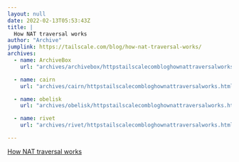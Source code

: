 ```yaml
---
layout: null
date: 2022-02-13T05:53:43Z
title: |
  How NAT traversal works
author: "Archive"
jumplink: https://tailscale.com/blog/how-nat-traversal-works/
archives: 
  - name: ArchiveBox
    url: "archives/archivebox/httpstailscalecombloghownattraversalworks.html"

  - name: cairn
    url: "archives/cairn/httpstailscalecombloghownattraversalworks.html"

  - name: obelisk
    url: "archives/obelisk/httpstailscalecombloghownattraversalworks.html"

  - name: rivet
    url: "archives/rivet/httpstailscalecombloghownattraversalworks.html"

---
```


[How NAT traversal works](https://tailscale.com/blog/how-nat-traversal-works/)

